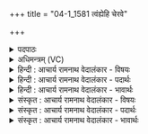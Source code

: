 +++
title = "04-1_1581 त्वंह्येहि चेरवे"

+++
<details><summary>पदपाठः</summary>

त्व꣢म्। हि। आ। इ꣣हि। चे꣡र꣢꣯वे। वि꣣दाः꣢। भ꣡ग꣢꣯म्। व꣡सु꣢꣯त्तये। उत्। वा꣢वृषस्व। मघवन्। ग꣡वि꣢꣯ष्टये। गो। इ꣣ष्टये। उ꣢त्। इ꣣न्द्र। अ꣡श्व꣢꣯मिष्टये। अ꣡श्व꣢꣯म्। इ꣣ष्टये। १५८१।
</details>

<details><summary>अधिमन्त्रम् (VC)</summary>

- इन्द्रः
- भर्गः प्रागाथः
- बार्हतः प्रगाथः (विषमा बृहती, समा सतोबृहती)
- मध्यमः
</details>

<details><summary>हिन्दी : आचार्य रामनाथ वेदालंकार - विषयः</summary>

प्रथम ऋचा पूर्वार्चिक में २४० क्रमाङ्क पर परमेश्वर और राजा को सम्बोधित की गयी थी। यहाँ योग-साधना में संलग्न कोई साधक परमात्मा से प्रार्थना करता है।
</details>

<details><summary>हिन्दी : आचार्य रामनाथ वेदालंकार - पदार्थः</summary>

पदार्थान्वयभाषाः -  हे (इन्द्र) परमैश्वर्यशालिन् परमात्मन् ! (त्वं हि) आप (चेरवे) मुझ योगाभ्यासी के लिए (एहि) आओ। (वसुत्तये) योग के ऐश्वर्य का दान करने के इच्छुक मेरे लिए (भगम्) योग का ऐश्वर्य (विदाः) प्राप्त कराओ। हे (मघवन्) दानी ! आप (गविष्टये) अध्यात्मप्रकाश की किरणों के इच्छुक मेरे ऊपर (उद् वावृषस्व) अध्यात्मप्रकाश की किरणों को सींच दो। (अश्वमिष्टये) प्राणों के इच्छुक मेरे ऊपर (उद् वावृषस्व) प्राण-बल की वर्षा कर दो ॥१॥
</details>

<details><summary>हिन्दी : आचार्य रामनाथ वेदालंकार - भावार्थः</summary>

भावार्थभाषाः -  परमेश्वर के प्रति ध्यान से योगाभ्यासी मनुष्य प्राणों को ऊपर चढ़ाता हुआ तरह-तरह के अध्यात्मप्रकाशों को और विविध योग-सिद्धियों को पा सकता है ॥१॥
</details>

<details><summary>संस्कृत : आचार्य रामनाथ वेदालंकार - विषयः</summary>

तत्र प्रथमा ऋक् पूर्वार्चिके २४० क्रमाङ्के परमेश्वरं राजानं च सम्बोधिता। अत्र योगसाधनारतः कश्चित्साधकः परमात्मानं प्रार्थयते।
</details>

<details><summary>संस्कृत : आचार्य रामनाथ वेदालंकार - पदार्थः</summary>

पदार्थान्वयभाषाः -  हे (इन्द्र) परमैश्वर्यशालिन् परमात्मन् ! (त्वं हि) त्वं खलु (चेरवे) योगाभ्यासिने मह्यम् (एहि) आगच्छ। (वसुत्तये) वसुदत्तये योगैश्वर्यदानेच्छुकाय मह्यम् (भगम्) योगैश्वर्यम् (विदाः) लम्भय। हे (मघवन्) दानवन् ! त्वम् (गविष्टये) गवाम् अध्यात्मप्रकाशकिरणानाम् इच्छवे मह्यम् (उद्वावृषस्व) अध्यात्मप्रकाशकिरणानाम् उत्सिञ्च। (अश्वमिष्टये) अश्वं प्राणम् इच्छति यः तस्मै मह्यम् (उद्वावृषस्व) प्राणबलम् उत्सिञ्च ॥१॥
</details>

<details><summary>संस्कृत : आचार्य रामनाथ वेदालंकार - भावार्थः</summary>

भावार्थभाषाः -  परमेश्वरं प्रति ध्यानेन योगाभ्यासी जनः प्राणानामूर्ध्वारोहणं कुर्वन् विविधान् अध्यात्मप्रकाशान् विविधा योगसिद्धीश्च लब्धुं पारयति ॥१॥
</details>